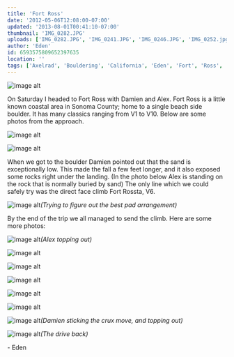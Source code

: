 ```yaml
---
title: 'Fort Ross'
date: '2012-05-06T12:08:00-07:00'
updated: '2013-08-01T00:41:10-07:00'
thumbnail: 'IMG_0282.JPG'
uploads: ['IMG_0282.JPG', 'IMG_0241.JPG', 'IMG_0246.JPG', 'IMG_0252.jpg', 'IMG_0256.jpg', 'IMG_0272.JPG', 'IMG_0273.JPG', 'IMG_0274.JPG', 'IMG_0275.JPG', 'IMG_0276.JPG', 'IMG_0277.JPG', 'IMG_0287.JPG']
author: 'Eden'
id: 6593575809652397635
location: ''
tags: ['Axelrad', 'Bouldering', 'California', 'Eden', 'Fort', 'Ross', 'Rossta']
---
```


![image alt](uploads/IMG_0282.JPG)

On Saturday I headed to Fort Ross with Damien and Alex. Fort Ross is a little known coastal area in Sonoma County; home to a single beach side boulder. It has many classics ranging from V1 to V10. Below are some photos from the approach.

![image alt](uploads/IMG_0241.JPG)

![image alt](uploads/IMG_0246.JPG)

When we got to the boulder Damien pointed out that the sand is exceptionally low. This made the fall a few feet longer, and it also exposed some rocks right under the landing. (In the photo below Alex is standing on the rock that is normally buried by sand) The only line which we could safely try was the direct face climb Fort Rossta, V6.

![image alt](uploads/IMG_0252.jpg)*(Trying to figure out the best pad arrangement)*

By the end of the trip we all managed to send the climb. Here are some more photos:

![image alt](uploads/IMG_0256.jpg)*(Alex topping out)*

![image alt](uploads/IMG_0272.JPG)

![image alt](uploads/IMG_0273.JPG)

![image alt](uploads/IMG_0274.JPG)

![image alt](uploads/IMG_0275.JPG)

![image alt](uploads/IMG_0276.JPG)

![image alt](uploads/IMG_0277.JPG)*(Damien sticking the crux move, and topping out)*

![image alt](uploads/IMG_0287.JPG)*(The drive back)*

\- Eden
